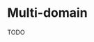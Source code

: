 # Multi-domain

TODO

<!--
https://multi-domain-first.vercel.app

https://github.com/dubinc/dub/blob/main/apps/web/app/%5Bdomain%5D/layout.tsx

https://github.com/daun-io/u0.wtf/blob/main/apps/web/app/%5Bdomain%5D/layout.tsx
https://github.com/and-voila/labs/blob/main/apps/ai/src/app/(domain)/%5Bdomain%5D/layout.tsx
https://github.com/thedevdavid/bumblebee/blob/main/apps/web/src/app/%5Bdomain%5D/layout.tsx
https://github.com/sarohio/saroh.io/blob/main/apps/sites/app/%5Bdomain%5D/layout.tsx
https://github.com/Okampus/okampus/blob/dev/apps/site/app/%5Blocale%5D/%5Bdomain%5D/layout.tsx
https://github.com/AnswerOverflow/AnswerOverflow/blob/main/apps/main-site/src/app/%5Bdomain%5D/layout.tsx
https://github.com/openstatusHQ/openstatus/blob/main/apps/web/src/app/status-page/%5Bdomain%5D/layout.tsx
https://github.com/thedevdavid/bumblebee/blob/main/apps/web/src/app/%5Bdomain%5D/layout.tsx
https://github.com/buraksaraloglu/artst/blob/main/apps/web/app/%5Bdomain%5D/layout.tsx
https://github.com/DevAlien/monitall/blob/main/apps/nextjs/src/app/%5Bdomain%5D/layout.tsx
https://github.com/arsenalamerica/source/blob/main/apps/branches/app/%5Bdomain%5D/layout.tsx
https://github.com/Yonom/AuthPortal/blob/main/apps/portal/app/isr/%5Bdomain%5D/layout.tsx
-->
